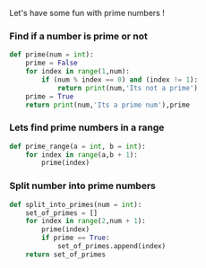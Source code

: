 Let's have some fun with prime numbers !

### Find if a number is prime or not

```python
def prime(num = int):
    prime = False
    for index in range(1,num):
        if (num % index == 0) and (index != 1):
            return print(num,'Its not a prime')
    prime = True
    return print(num,'Its a prime num'),prime
```

### Lets find prime numbers in a range

```python
def prime_range(a = int, b = int):
    for index in range(a,b + 1):
        prime(index)
```

### Split number into prime numbers

```python
def split_into_primes(num = int):
    set_of_primes = []
    for index in range(2,num + 1):
        prime(index)
        if prime == True:
            set_of_primes.append(index)
    return set_of_primes
```

